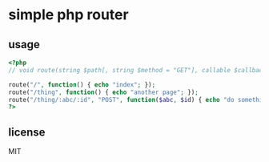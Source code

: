 # simple php router

## usage

```php
<?php
// void route(string $path[, string $method = "GET"], callable $callback);

route("/", function() { echo "index"; });
route("/thing", function() { echo "another page"; });
route("/thing/:abc/:id", "POST", function($abc, $id) { echo "do something!"; });
?>
```

## license
MIT